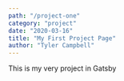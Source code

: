 ```yaml
---
path: "/project-one"
category: "project"
date: "2020-03-16"
title: "My First Project Page"
author: "Tyler Campbell"
---
```


This is my very project in Gatsby
